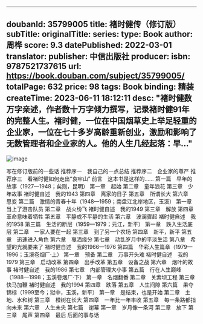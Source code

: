 
---
doubanId: 35799005
title: 褚时健传（修订版）
subTitle: 
originalTitle: 
series: 
type: Book
author: 周桦
score: 9.3
datePublished: 2022-03-01
translator: 
publisher: 中信出版社
producer: 
isbn: 9787521737615
url: https://book.douban.com/subject/35799005/
totalPage: 632
price: 98
tags: Book
binding: 精装
createTime: 2023-06-11 18:12:11
desc: "褚时健数万字亲述，作者数十万字倾力撰写，记录褚时健91年的完整人生。褚时健，一位在中国烟草史上举足轻重的企业家，一位在七十多岁高龄重新创业，激励和影响了无数管理者和企业家的人。他的人生几经起落：早..."
---

![image](assets/s34400777.jpg)

写在修订版前的一些话
推荐序一　我自己的一点总结
推荐序二　企业家的尊严
推荐序三　看褚时健如何走出“哀牢山”
前言　这本书是这样的……
第一篇　早年的故事（1927—1948；矣则，昆明）
第一章　起始
第二章　童年浪花
第三章　少年故事
褚时健自述　我的1943
第四章　离家的日子
第五章　所谓长大
第六章　思变
第二篇　激情的青春十年（1948—1959；南盘江北岸地区，玉溪）
第一章　当上了游击队员
第二章　战火纷飞
褚时健自述　我的1949
第三章　解放
第四章　革命意味着牺牲
第五章　平静或不平静的生活
第六章　波澜骤起
褚时健自述　我的1958
第三篇　生活的断层（1959—1979；元江，新平）
第一章　跌入生活底层
第二章　一家人要在一起
第三章　到了另一个农场
第四章　新平，新平
第五章　迅速进入角色
第六章　戛洒缘分
第七章　动乱岁月中的平淡生活
第八章　希望的光就要来了
褚时健自述　我的1966—1976
第四篇　华彩人生篇章（1979—1996；玉溪卷烟厂·上）
第一章　预备
第二章　万事开头难
褚时健自述　我的1979
第三章　启动改革
第四章　出手改革
第五章　设备之战
第六章　烟叶的故事
褚时健自述　我的1986
第七章　内部管理大小事
第五篇　行在人生巅峰（1988—1998；玉溪卷烟厂·下）
第一章　名烟翻番
第二章　关索坝工程
第三章　快马加鞭
褚时健自述　我的1994
第四章　跌落
第五章　人生间隙
第六篇　果夺锦标（1999至今；狱中，玉溪，新平）
第一章　是结束，也是开始
第二章　土地、水和树
第三章　橙树在长大
第四章　一年比一年丰收
第五章　每一条路都指向未来
第六章　人生未央
第七篇　谢幕
第一章　岁月像一条河
第二章　放下
第三章　尾声
第四章　最后
后面的事与话
